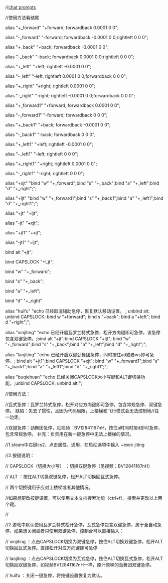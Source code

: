 //[chat prompts](https://github.com/Pleiadem/Chat_Prompts/main/README_chat.md)


//使用方法看结尾


alias "+_forward" "+forward; forwardback 0.0001 0 0";

alias "-_forward" "-forward; forwardback -0.0001 0 0;rightleft 0 0 0";



alias "+_back" "+back; forwardback -0.0001 0 0";

alias "-_back" "-back; forwardback 0.0001 0 0;rightleft 0 0 0";



alias "+_left" "+left; rightleft -0.0001 0 0";

alias "-_left" "-left; rightleft 0.0001 0 0;forwardback 0 0 0";





alias "+_right" "+right; rightleft 0.0001 0 0";

alias "-_right" "-right; rightleft -0.0001 0 0;forwardback 0 0 0";



alias "+_forward1" "+forward; forwardback 0.0001 0 0";

alias "-_forward1" "-forward; forwardback 0 0 0";



alias "+_back1" "+back; forwardback -0.0001 0 0";

alias "-_back1" "-back; forwardback 0 0 0";



alias "+_left1" "+left; rightleft -0.0001 0 0";

alias "-_left1" "-left; rightleft 0 0 0";



alias "+_right1" "+right; rightleft 0.0001 0 0";

alias "-_right1" "-right; rightleft 0 0 0";



alias "+xjt" "bind "w" "+_forward";bind "s" "+_back";bind "a" "+_left";bind "d" "+_right";";

alias "+ljt" "bind "w" "+_forward1";bind "s" "+_back1";bind "a" "+_left1";bind "d" "+_right1";";



alias "+jt" "+ljt";

alias "-jt" "+xjt";

alias "+jt1" "+xjt";

alias "-jt1" "+ljt";

bind alt "+jt";

bind CAPSLOCK "+Ljt";



bind "w" "+_forward";

bind "s" "+_back";

bind "a" "+_left";

bind "d" "+_right"



alias "huifu" "echo 已经取消辅助急停，恢复默认移动设置。 ; unbind alt; unbind CAPSLOCK; bind w "+forward"; bind s "+back"; bind a "+left"; bind d "+right";";

alias "xinjiting" "echo 已经开启瓦罗兰特式急停，松开方向键即可急停，该急停包含双键急停。;bind alt "+jt";bind CAPSLOCK "+ljt"; bind "w" "+_forward";bind "s" "+_back";bind "a" "+_left";bind "d" "+_right";";

alias "laojiting" "echo 已经开启双键劲舞团急停，同时按住ad或者ws即可急停。; bind alt "+jt1";bind CAPSLOCK "+xjt"; bind "w" "+_forward1";bind "s" "+_back1";bind "a" "+_left1";bind "d" "+_right1";";

alias "buqiehuan" "echo 已经关闭CAPSLOCK大小写键和ALT键切换功能。;unbind CAPSLOCK; unbind alt;";



//使用方法：



//瓦式急停：瓦罗兰特式急停，松开对应方向键即可急停，包含常规急停、双键急停。		缺陷：失去了惯性，且因为代码局限，上楼梯和飞行模式会无法控制地//往一边走。

//双键急停：劲舞团急停，见视频：BV12841167nH，按住a时同时按d即可急停，包含常规急停。	补充：负责用在新一键急停中无法上楼梯的情况。



//1.steam中右键cs2，点击属性，通用，在启动选项中输入 +exec jiting



//2.按键说明：

//	CAPSLOCK（切换大小写）	：切换双键急停（见视频：BV12841167nH）

//	ALT			：按住ALT切换双键急停，松开ALT切换回瓦式急停。

//	两个切换键用于应对上楼梯或者其他情况。

//如果想更改按键设置，可以使用文本文档搜索功能（ctrl+f），搜索并更改以上两个键。

//

//2.游戏中默认使用瓦罗兰特式松开急停，瓦式急停包含双键急停，属于全自动急停，如果想关闭或者只使用双键急停，控制台可以直接输入：

//	xinjiting	：点击CAPSLOCK切换为双键急停，按住ALT切换双键急停，松开ALT切换回瓦式急停。直接松开对应方向键即可急停

//	laojiting	：点击CAPSLOCK切换为瓦式急停，按住ALT切换瓦式急停，松开ALT切换回双键急停，如视频BV12841167nH一样，原汁原味的劲舞团双键急停。

//	huifu	：关闭一键急停，将按键设置恢复为默认。

	
